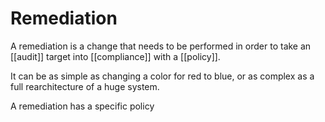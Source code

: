 # Remediation

A remediation is a change that needs to be performed in order to take an [[audit]] target into [[compliance]] with a [[policy]].

It can be as simple as changing a color for red to blue, or as complex as a full rearchitecture of a huge system.

A remediation has a specific policy 